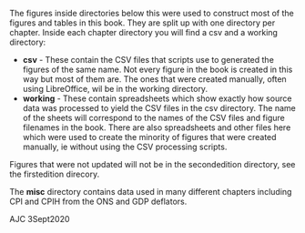 The figures inside directories below this were used to construct most of the figures and tables in this book. They are split up with one directory per chapter. Inside each chapter directory you will find a csv and a working directory:

- **csv** - These contain the CSV files that scripts use to generated the figures of the same name. Not every figure in the book is created in this way but most of them are. The ones that were created manually, often using LibreOffice, wil be in the working directory.
- **working** - These contain spreadsheets which show exactly how source data was processed to yield the CSV files in the csv directory. The name of the sheets will correspond to the names of the CSV files and figure filenames in the book. There are also spreadsheets and other files here which were used to create the minority of figures that were created manually, ie without using the CSV processing scripts.

Figures that were not updated will not be in the secondedition directory, see the firstedition direcory.

The **misc** directory contains data used in many different chapters including CPI and CPIH from the ONS and GDP deflators.

AJC 3Sept2020
